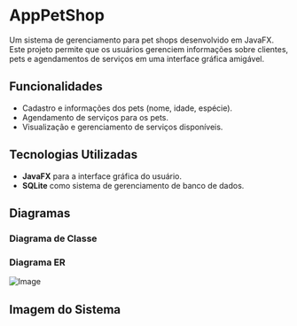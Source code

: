 # AppPetShop

Um sistema de gerenciamento para pet shops desenvolvido em JavaFX. Este projeto permite que os usuários gerenciem informações sobre clientes, pets e agendamentos de serviços em uma interface gráfica amigável.  

## Funcionalidades  
  
- Cadastro e informações dos pets (nome, idade, espécie).  
- Agendamento de serviços para os pets.  
- Visualização e gerenciamento de serviços disponíveis.  

## Tecnologias Utilizadas  

- **JavaFX** para a interface gráfica do usuário.  
- **SQLite** como sistema de gerenciamento de banco de dados.  

## Diagramas  

### Diagrama de Classe  

### Diagrama ER  
![Image](https://github.com/user-attachments/assets/3aa636d6-a73f-4067-a030-e005d1cc1fda)
## Imagem do Sistema
